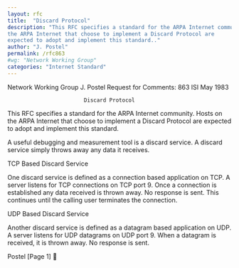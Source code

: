 ```yaml
---
layout: rfc
title:  "Discard Protocol"
description: "This RFC specifies a standard for the ARPA Internet community.  Hosts on
the ARPA Internet that choose to implement a Discard Protocol are
expected to adopt and implement this standard.."
author: "J. Postel"
permalink: /rfc863
#wg: "Network Working Group"
categories: "Internet Standard"
---
```

Network Working Group                                          J. Postel
Request for Comments: 863                                            ISI
                                                                May 1983



                            Discard Protocol




This RFC specifies a standard for the ARPA Internet community.  Hosts on
the ARPA Internet that choose to implement a Discard Protocol are
expected to adopt and implement this standard.

A useful debugging and measurement tool is a discard service.  A discard
service simply throws away any data it receives.

TCP Based Discard Service

   One discard service is defined as a connection based application on
   TCP.  A server listens for TCP connections on TCP port 9.  Once a
   connection is established any data received is thrown away.  No
   response is sent.  This continues until the calling user terminates
   the connection.

UDP Based Discard Service

   Another discard service is defined as a datagram based application on
   UDP.  A server listens for UDP datagrams on UDP port 9.  When a
   datagram is received, it is thrown away.  No response is sent.























Postel                                                          [Page 1]

